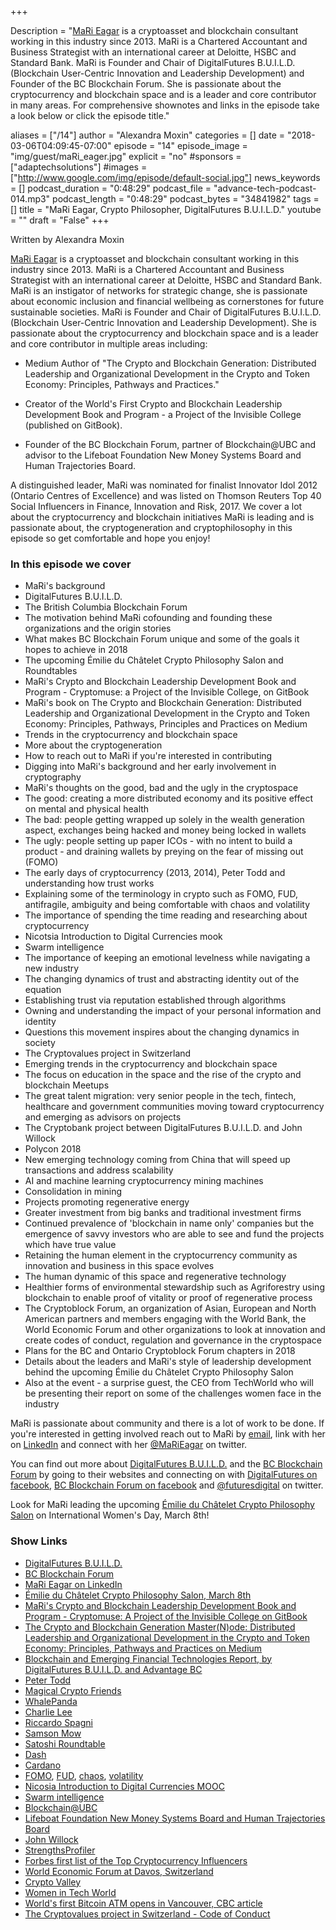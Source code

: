 +++

Description = "[MaRi Eagar](linkedin.com/in/marieagar/) is a cryptoasset and blockchain consultant working in this industry since 2013. MaRi is a Chartered Accountant and Business Strategist with an international career at Deloitte, HSBC and Standard Bank. MaRi is Founder and Chair of DigitalFutures B.U.I.L.D. (Blockchain User-Centric Innovation and Leadership Development) and Founder of the BC Blockchain Forum. She is passionate about the cryptocurrency and blockchain space and is a leader and core contributor in many areas. For comprehensive shownotes and links in the episode take a look below or click the episode title."

aliases = ["/14"]
author = "Alexandra Moxin"
categories = []
date = "2018-03-06T04:09:45-07:00"
episode = "14"
episode_image = "img/guest/maRi_eager.jpg"
explicit = "no"
#sponsors = ["adaptechsolutions"]
#images = ["http://www.google.com/img/episode/default-social.jpg"]
news_keywords = []
podcast_duration = "0:48:29"
podcast_file = "advance-tech-podcast-014.mp3"
podcast_length = "0:48:29"
podcast_bytes = "34841982"
tags = []
title = "MaRi Eagar, Crypto Philosopher, DigitalFutures B.U.I.L.D."
youtube = ""
draft = "False"
+++

Written by Alexandra Moxin

[MaRi Eagar](linkedin.com/in/marieagar/) is a cryptoasset and blockchain consultant working in this industry since 2013. MaRi is a Chartered Accountant and Business Strategist with an international career at Deloitte, HSBC and Standard Bank. MaRi is an instigator of networks for strategic change, she is passionate about economic inclusion and financial wellbeing as cornerstones for future sustainable societies. MaRi is Founder and Chair of DigitalFutures B.U.I.L.D. (Blockchain User-Centric Innovation and Leadership Development). She is passionate about the cryptocurrency and blockchain space and is a leader and core contributor in multiple areas including:

* Medium Author of "The Crypto and Blockchain Generation: Distributed Leadership and Organizational Development in the Crypto and Token Economy: Principles, Pathways and Practices."

* Creator of the World's First Crypto and Blockchain Leadership Development Book and Program - a Project of the Invisible College (published on GitBook).

* Founder of the BC Blockchain Forum, partner of Blockchain@UBC and advisor to the Lifeboat Foundation New Money Systems Board and Human Trajectories Board.

A distinguished leader, MaRi was nominated for finalist Innovator Idol 2012 (Ontario Centres of Excellence) and was listed on Thomson Reuters Top 40 Social Influencers in Finance, Innovation and Risk, 2017. We cover a lot about the cryptocurrency and blockchain initiatives MaRi is leading and is passionate about, the cryptogeneration and cryptophilosophy in this episode so get comfortable and hope you enjoy!


### In this episode we cover
* MaRi's background
* DigitalFutures B.U.I.L.D.
* The British Columbia Blockchain Forum
* The motivation behind MaRi cofounding and founding these organizations and the origin stories
* What makes BC Blockchain Forum unique and some of the goals it hopes to achieve in 2018
* The upcoming Émilie du Châtelet Crypto Philosophy Salon and Roundtables
* MaRi's Crypto and Blockchain Leadership Development Book and Program - Cryptomuse: a Project of the Invisible College, on GitBook
* MaRi's book on The Crypto and Blockchain Generation: Distributed Leadership and Organizational Development in the Crypto and Token Economy: Principles, Pathways, Principles and Practices on Medium
* Trends in the cryptocurrency and blockchain space
* More about the cryptogeneration
* How to reach out to MaRi if you're interested in contributing
* Digging into MaRi's background and her early involvement in cryptography
* MaRi's thoughts on the good, bad and the ugly in the cryptospace
* The good: creating a more distributed economy and its positive effect on mental and physical health
* The bad: people getting wrapped up solely in the wealth generation aspect, exchanges being hacked and money being locked in wallets
* The ugly: people setting up paper ICOs - with no intent to build a product - and draining wallets by preying on the fear of missing out (FOMO)
* The early days of cryptocurrency (2013, 2014), Peter Todd and understanding how trust works
* Explaining some of the terminology in crypto such as FOMO, FUD, antifragile, ambiguity and being comfortable with chaos and volatility
* The importance of spending the time reading and researching about cryptocurrency
* Nicotsia Introduction to Digital Currencies mook
* Swarm intelligence
* The importance of keeping an emotional levelness while navigating a new industry
* The changing dynamics of trust and abstracting identity out of the equation
* Establishing trust via reputation established through algorithms
* Owning and understanding the impact of your personal information and identity
* Questions this movement inspires about the changing dynamics in society
* The Cryptovalues project in Switzerland
* Emerging trends in the cryptocurrency and blockchain space
* The focus on education in the space and the rise of the crypto and blockchain Meetups
* The great talent migration: very senior people in the tech, fintech, healthcare and government communities moving toward cryptocurrency and emerging as advisors on projects
* The Cryptobank project between DigitalFutures B.U.I.L.D. and John Willock
* Polycon 2018
* New emerging technology coming from China that will speed up transactions and address scalability
* AI and machine learning cryptocurrency mining machines
* Consolidation in mining
* Projects promoting regenerative energy
* Greater investment from big banks and traditional investment firms
* Continued prevalence of 'blockchain in name only' companies but the emergence of savvy investors who are able to see and fund the projects which have true value
* Retaining the human element in the cryptocurrency community as innovation and business in this space evolves
* The human dynamic of this space and regenerative technology
* Healthier forms of environmental stewardship such as Agriforestry using blockchain to enable proof of vitality or proof of regenerative process
* The Cryptoblock Forum, an organization of Asian, European and North American partners and members engaging with the World Bank, the World Economic Forum and other organizations to look at innovation and create codes of conduct, regulation and governance in the cryptospace
* Plans for the BC and Ontario Cryptoblock Forum chapters in 2018
* Details about the leaders and MaRi's style of leadership development behind the upcoming Émilie du Châtelet Crypto Philosophy Salon
* Also at the event - a surprise guest, the CEO from TechWorld who will be presenting their report on some of the challenges women face in the industry

MaRi is passionate about community and there is a lot of work to be done. If you're interested in getting involved reach out to MaRi by [email](mailto:mari@digitalfutures.co), link with her on [LinkedIn](linkedin.com/in/marieagar/) and connect with her [@MaRiEagar](https://twitter.com/MaRiEagar) on twitter.

You can find out more about [DigitalFutures B.U.I.L.D.](http://digitalfutures.co/) and the [BC Blockchain Forum](http://bcblockchainforum.ca/) by going to their websites and connecting on with [DigitalFutures on facebook](https://www.facebook.com/futuresdigital/), [BC Blockchain Forum on facebook](https://www.facebook.com/bcblockchainforum/) and [@futuresdigital](https://twitter.com/futuresdigital) on twitter.

Look for MaRi leading the upcoming [Émilie du Châtelet Crypto Philosophy Salon](https://www.picatic.com/event15130591965425) on International Women's Day, March 8th!


### Show Links
* [DigitalFutures B.U.I.L.D.](http://digitalfutures.co/)
* [BC Blockchain Forum](https://www.meetup.com/BCBlockchainForum/)
* [MaRi Eagar on LinkedIn](linkedin.com/in/marieagar/)
* [Émilie du Châtelet Crypto Philosophy Salon, March 8th](https://www.picatic.com/event15130591965425)
* [MaRi's Crypto and Blockchain Leadership Development Book and Program - Cryptomuse: A Project of the Invisible College on GitBook](https://cryptomuse.gitbooks.io/personal-leadership-for-the-crypto-and-blockchain/content/)
* [The Crypto and Blockchain Generation Master(N)ode: Distributed Leadership and Organizational Development in the Crypto and Token Economy: Principles, Pathways and Practices on Medium](https://medium.com/distributed-economy)
* [Blockchain and Emerging Financial Technologies Report, by DigitalFutures B.U.I.L.D. and Advantage BC](https://www.slideshare.net/slideshow/embed_code/key/ttJGEO7mf9tbPW)
* [Peter Todd](https://petertodd.org/)
* [Magical Crypto Friends](https://www.youtube.com/channel/UCVVDsIYJBQ_C7Bh_aI3ZMxQ)
* [WhalePanda](https://twitter.com/WhalePanda)
* [Charlie Lee](https://twitter.com/SatoshiLite)
* [Riccardo Spagni](https://twitter.com/fluffypony)
* [Samson Mow](https://twitter.com/Excellion)
* [Satoshi Roundtable](https://satoshiroundtable.org/)
* [Dash](https://www.dash.org/)
* [Cardano](https://www.cardanohub.org/en/home/)
* [FOMO](https://en.wikipedia.org/wiki/Fear_of_missing_out), [FUD](https://en.wikipedia.org/wiki/Fear,_uncertainty_and_doubt), [chaos](https://en.wiktionary.org/wiki/chaos), [volatility](https://www.investopedia.com/terms/v/volatility.asp)
* [Nicosia Introduction to Digital Currencies MOOC](https://digitalcurrency.unic.ac.cy/free-introductory-mooc/)
* [Swarm intelligence](https://en.wikipedia.org/wiki/Swarm_intelligence)
* [Blockchain@UBC](https://blockchainubc.ca/)
* [Lifeboat Foundation New Money Systems Board and Human Trajectories Board](https://lifeboat.com/ex/boards#human_trajectories)
* [John Willock](https://www.linkedin.com/in/john-willock-blockchain/)
* [StrengthsProfiler](https://strengthsprofile.com/)
* [Forbes first list of the Top Cryptocurrency Influencers](https://www.forbes.com/sites/jeffkauflin/2018/02/07/cryptocurrency-richest-people-crypto-bitcoin-ether-xrp/#9fb71c372d3e)
* [World Economic Forum at Davos, Switzerland](https://www.weforum.org/events/world-economic-forum-annual-meeting-2018)
* [Crypto Valley](https://cryptovalley.swiss/)
* [Women in Tech World](https://www.womenintechworld.com/)
* [World's first Bitcoin ATM opens in Vancouver, CBC article](http://www.cbc.ca/news/technology/world-s-first-bitcoin-atm-opens-in-vancouver-1.2286877)
* [The Cryptovalues project in Switzerland - Code of Conduct](https://cryptovalley.swiss/codeofconduct/)    



